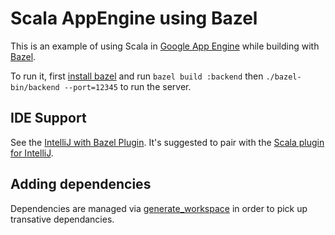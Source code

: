 # Scala AppEngine using Bazel

This is an example of using Scala in [Google App Engine](https://cloud.google.com/appengine) while building with [Bazel](https://bazel.build).

To run it, first [install bazel](https://bazel.build/versions/master/docs/install.html) and run `bazel build :backend` then `./bazel-bin/backend --port=12345` to run the server.

## IDE Support

See the [IntelliJ with Bazel Plugin](https://ij.bazel.build/). It's suggested to pair with the [Scala plugin for IntelliJ](https://plugins.jetbrains.com/plugin/1347-scala).

## Adding dependencies

Dependencies are managed via [generate_workspace](https://docs.bazel.build/versions/master/generate-workspace.html) in order to pick up transative dependancies.
